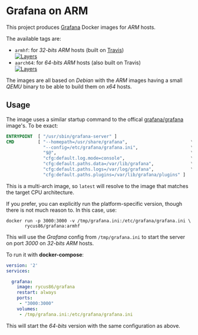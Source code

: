 # Grafana on ARM

This project produces [Grafana](https://grafana.com) Docker images for *ARM* hosts.

The available tags are:

- `armhf`: for *32-bits ARM* hosts (built on [Travis](https://travis-ci.org/rycus86/docker-grafana))  
  [![Layers](https://images.microbadger.com/badges/image/rycus86/grafana:armhf.svg)](https://microbadger.com/images/rycus86/grafana:armhf "Get your own image badge on microbadger.com")
- `aarch64`: for *64-bits ARM* hosts (also built on Travis)  
  [![Layers](https://images.microbadger.com/badges/image/rycus86/grafana:aarch64.svg)](https://microbadger.com/images/rycus86/grafana:aarch64 "Get your own image badge on microbadger.com")

The images are all based on *Debian* with the *ARM* images having a
small *QEMU* binary to be able to build them on *x64* hosts.

## Usage

The image uses a similar startup command to the offical
[grafana/grafana](https://hub.docker.com/r/grafana/grafana/) image's.
To be exact:

```dockerfile
ENTRYPOINT  [ "/usr/sbin/grafana-server" ]
CMD         [ "--homepath=/usr/share/grafana",                        \
              "--config=/etc/grafana/grafana.ini",                    \
              "$@",                                                   \
              "cfg:default.log.mode=console",                         \
              "cfg:default.paths.data=/var/lib/grafana",              \
              "cfg:default.paths.logs=/var/log/grafana",              \
              "cfg:default.paths.plugins=/var/lib/grafana/plugins" ]
```

This is a multi-arch image, so `latest` will resolve to the image that matches the target CPU architecture.

If you prefer, you can explicitly run the platform-specific version, though there is not much reason to. In this case, use:

```shell
docker run -p 3000:3000 -v /tmp/grafana.ini:/etc/grafana/grafana.ini \
       rycus86/grafana:armhf
```

This will use the *Grafana* config from `/tmp/grafana.ini` to start the
server on port *3000* on *32-bits ARM* hosts.

To run it with __docker-compose__:

```yaml
version: '2'
services:

  grafana:
    image: rycus86/grafana
    restart: always
    ports:
     - "3000:3000"
    volumes:
     - /tmp/grafana.ini:/etc/grafana/grafana.ini
```

This will start the *64-bits* version with the same configuration as above.

